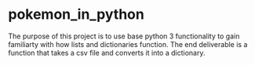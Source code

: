 # pokemon_in_python
The purpose of this project is to use base python 3 functionality to gain familiarty with how lists and dictionaries function.  The end deliverable is a function that takes a csv file and converts it into a dictionary.
